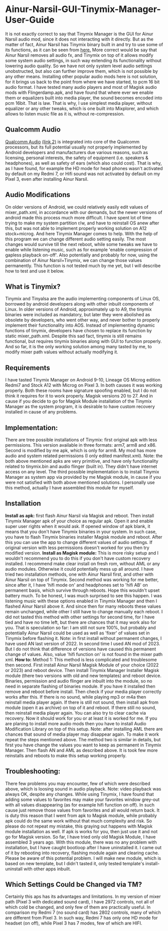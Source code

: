 # Ainur-Narsil-GUI-Tinymix-Manager-User-Guide
It is not exactly correct to say that Tinymix Manager is the GUI for Ainur Narsil audio mod, since it does not interacting with it directly. But as the matter of fact, Ainur Narsil has Tinymix binary built in and try to use some of its functions, as it can be seen from [here.](https://github.com/Magisk-Modules-Repo/ainur_narsil/blob/master/service.sh)  More correct would be say that Ainur Narsil removes all audio fx, and Tinymix on top of it allows modify some system audio settings, in such way extending its functionality without lowering audio quality. So we have not only system level audio settings unobstructed, but also can further improve them, which is not possible by any other means. Installing other popular audio mods here is not solution, for it brings us back to the point from where we have started, to pcm 16 bit audio format. I have tested many audio players and most of Magisk audio mods with Flingerdamp.apk, and have found that where ever we enable them or equalizers built into media player, the sound becomes encoded into pcm 16bit. That is law. That is why, I use simplest media player, without equalizer or any other tweaks, which is one built into Mixplorer, and which allows to listen music file as it is, without re-compression. 
## Qualcomm Audio 
[Qualcomm Audio](https://www.qualcomm.com/products/internet-of-things/consumer/audio)  [(link 2)](https://www.qualcomm.com/products/internet-of-things/consumer/audio/mobile-audio) is integrated into core of the Qualcomm processors, but its full potential usually not properly implemented by Android developers and manufacturers due various reasons, such as licensing, personal interests, the safety of equipment (i.e. speakers & headphones), as well as safety of ears (which also could cost). That is why, as I have found, for example the HD mode for head phones wasn't activated by default on my Redmi 7, or Hifi sound was not activated by default on my Pixel 3, even after installing Ainur Narsil. 
## Audio Modifications
On older versions of Android, we could relatively easily edit values of mixer_path.xml, in accordance with our demands, but the newer versions of android made this process much more difficult. I have spent lot of time trying to make my system partition r/w, and have to reinstall OS anew after this, but was not able to implement properly working solution on A12 stock+microg. And here Tinymix Manager comes to help. With the help of this program we can change different audio setting easily. The most changes would survive till the next reboot, while some tweaks we have to enable while listening music, such as for example 'enable compression of gapless playback on-off'. Also potentially and probably for now, using the combination of Ainur Narsil+Tinymix, we can change those values permanently. This function is not tested much by me yet, but I will describe how to test and use it below.
## What is Tinymix?
Tinymix and Tinyalsa are the audio implementing components of Linux OS, borrowed by android developers along with other inbuilt components of Linux. In older versions of Android, approximately up to A9, the tinymix binaries were included as mandatory, but later they were abolished as obsolete by developers, who went other way, and never bother to properly implement their functionality into AOS. Instead of implementing dynamic functions of tinymix, developers have chosen to replace its function by static mixer_path.xml. Despite this sad fact, tinymix is still remains functional, but requires tinymix binaries along with GUI to function properly. And so far, it is the only working solution among many tasted by me, to modify mixer path values without actually modifying it.
## Requirements
I have tasted Tinymix Manager on Android 9-10, Lineage OS Microg  edition  Redmi7 and Stock A12 with Microg on Pixel 3. In both causes it was working properly. Both these rooms have signature spoofing enabled, but I do not think it requires for it to work properly. Magisk versions 20 to 27. And in cause if you decide to go for Magisk Module installation of the Tinymix Manager as the system program, it is desirable to have custom recovery installed in cause of any problems.
## Implementation:
There are tree possible installations of Tinymix: first original apk with less permissions. This version available in three formats: arm7, arm8 and x86. Second is modified by me apk, which is only for arm8. My mod has more audio and system related permissions (I only edited manifest.xml). Note: the both above mentioned apks are very primitive, and have only functionality related to tinymix.bin and audio flinger (built in). They didn't have internet access on any level. The third possible implementation is to install Tinymix Manager as system app via provided by me Magisk module, in cause if you were not satisfied with both above mentioned solutions. I personally use this method, actually I have assembled this module for myself.
## Installation
**Install as apk:** first flash Ainur Narsil via Magisk and reboot. Then install Tinymix Manager apk of your choice as regular apk. Open it and enable super user rights when it would ask. If opened window of apk blank, it means that you don't have Tinymix binaries in your system. In such case, you have to flash Tinymix binaries installer Magisk module and reboot. After this you can use the app to change different values of audio settings. If original version with less permissions doesn't worked for you then try modified version. 
**Install as Magisk module:** This is more risky setup and I wouldn't recommend you to do this if you don't have custom recovery installed. I recommend make clear install on fresh rom, without AML or any audio modules. Otherwise it could potentially mess up all around. I have tried two installation methods, one with Ainur Narsil first, and other with Ainur Narsil on top of Tinymix. Second method was working for me better, since after it, I have 'hifi mode on' and headphones set to 'hifi AB' on permanent basis, which survive through reboots. Hope this wouldn't upset battery much. To be honest, I was much surprised to see this happen. I was listening music with these options enabled in Tinymix Manager and then I flashed Ainur Narsil above it. And since then for many reboots these values remain unchanged, while other I still have to change manually each reboot.  I did not tasted this method with other settings for second time, for I have tied and have no time left, but there are chances that it may work also for you. That is speculation so far: I am still not sure 100%, but probably and potentially Ainur Narsil could be used as well as 'fixer' of values set in Tinymix before flashing it. Note: in first install without permanent changes, I have used AN last version of 2022. In second time I used AN mod of 2023. But I do not think that difference of versions have caused this permanent change of values. Also, value 'hifi function on' is not found in the mixer path xml.
**How to:** Method 1: This method is less complicated and troublesome then second. First install Ainur Narsil Magisk Module of your choice (2022 or 2023) and reboot device. Then install Tinymix Manager Installer Magisk module (there two versions with old and new templates) and reboot device. Binaries, permission and audio flinger are inbuilt into the module, so no need in separate flashing of binaries module. If you have it installed then remove and reboot before install. Then check if your media player correctly works after this. If there is no sound, while playing mp3 or m4a then reinstall media player again. If there is still not sound, then install apk from module (open it as archive) on top of it and reboot. If there still no sound, then reinstall media player again. You can also try to clear cache via recovery. Now it should work for you or at least it is worked for me. If you are planing to install more audio mods then you have to install Audio Modification Library on top of this setup. Note: after installing AML there are chances that sound of media player may disappear again. To make it work repeat the steps mentioned above. 
The method two is similar in details, but first you have change the values you want to keep as permanent in Tinymix Manager. Then flash AN and AML as described above. It is took few more reinstalls and reboots to make this setup working properly.
## Troubleshooting:
There few problems you may encounter, few of which were described above, which is loosing sound in audio playback. Note: video playback was always OK, despite any changes. While using Tinymix,   I have found that adding some values to favorites may make your favorites window grey-out with all values disappearing (as for example hifi function on off). In such cause just remove those values from favorites and all would return back. It is duty this reason that I went from apk to Magisk module, while probably apk could do the same work without that much complexity and risk. So please do not repeat my mistake, this graying out happens with Magisk module installation as well.  If apk is works for you, then just use it and not go for Magisk version. So far, I have tried only old Magisk Module, I have assembled 3 years ago. With this module, there was no any problem with installation, but I have caught bootloop after I have uninstalled it. I came out of it by rebooting into recovery, flashing module again and clearing cache. Please be aware of this potential problem. I will make new module, which is based on new template, but I didn't tasted it, only tested template's install-uninstall with other apps inbuilt. 
## Which Settings Could be Changed via TM?
Certainly this aps has its advantages and limitations. In my version of mixer path (Pixel 3 with dedicated sound card), I have  2972 controls, not all of which cold be changed, and only few of them are practically useful. In comparison my Redmi 7 (no sound card) has 2802 controls, many of which are different from Pixel 3.  In such way, Redmi 7 has only one HD mode for headset (on off), while Pixel 3 has 7 modes, few of which are HIFI. 
